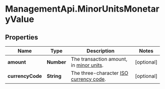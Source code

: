 # ManagementApi.MinorUnitsMonetaryValue

## Properties

Name | Type | Description | Notes
------------ | ------------- | ------------- | -------------
**amount** | **Number** | The transaction amount, in [minor units](https://docs.adyen.com/development-resources/currency-codes). | [optional] 
**currencyCode** | **String** | The three-character [ISO currency code](https://docs.adyen.com/development-resources/currency-codes). | [optional] 


